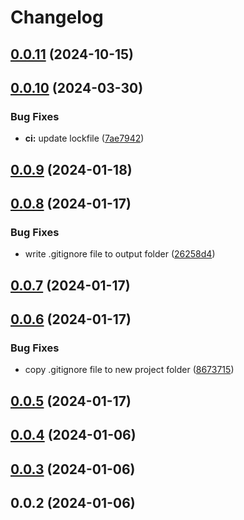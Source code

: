 # Changelog

## [0.0.11](https://github.com/henryhale/create-unit/compare/v0.0.10...v0.0.11) (2024-10-15)

## [0.0.10](https://github.com/henryhale/create-unit/compare/v0.0.9...v0.0.10) (2024-03-30)


### Bug Fixes

* **ci:** update lockfile ([7ae7942](https://github.com/henryhale/create-unit/commit/7ae7942b91b61d7d872a781de62cdc256657ec70))

## [0.0.9](https://github.com/henryhale/create-unit/compare/v0.0.8...v0.0.9) (2024-01-18)

## [0.0.8](https://github.com/henryhale/create-unit/compare/v0.0.7...v0.0.8) (2024-01-17)


### Bug Fixes

* write .gitignore file to output folder ([26258d4](https://github.com/henryhale/create-unit/commit/26258d45eeb0ff28aa79e918f9d91f591cb1032a))

## [0.0.7](https://github.com/henryhale/create-unit/compare/v0.0.6...v0.0.7) (2024-01-17)

## [0.0.6](https://github.com/henryhale/create-unit/compare/v0.0.5...v0.0.6) (2024-01-17)


### Bug Fixes

* copy .gitignore file to new project folder ([8673715](https://github.com/henryhale/create-unit/commit/86737159afaeef9c459bf996fd5a8e37b15d401f))

## [0.0.5](https://github.com/henryhale/create-unit/compare/v0.0.4...v0.0.5) (2024-01-17)

## [0.0.4](https://github.com/henryhale/create-unit/compare/v0.0.3...v0.0.4) (2024-01-06)

## [0.0.3](https://github.com/henryhale/create-unit/compare/v0.0.2...v0.0.3) (2024-01-06)

## 0.0.2 (2024-01-06)
